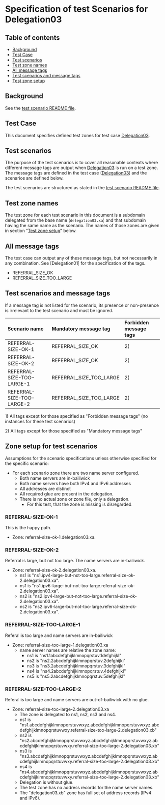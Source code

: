 # Specification of test Scenarios for Delegation03


## Table of contents

* [Background](#background)
* [Test Case](#test-case)
* [Test scenarios](#test-scenarios)
* [Test zone names](#test-zone-names)
* [All message tags](#all-message-tags)
* [Test scenarios and message tags](#test-scenarios-and-message-tags)
* [Test zone setup]


## Background

See the [test scenario README file].


## Test Case
This document specifies defined test zones for test case [Delegation03].


## Test scenarios

The purpose of the test scenarios is to cover all reasonable contexts where
different message tags are output when [Delegation03] is run on a test zone.
The message tags are defined in the test case ([Delegation03]) and the scenarios
are defined below.

The test scenarios are structured as stated in the [test scenario README file].

## Test zone names

The test zone for each test scenario in this document is a subdomain delegated
from the base name (`delegation03.xa`) and that subdomain having the same name as the
scenario. The names of those zones are given in section
"[Test zone setup]" below.

## All message tags

The test case can output any of these message tags, but not necessarily in any
combination. See [Delegation01] for the specification of the tags.

* REFERRAL_SIZE_OK
* REFERRAL_SIZE_TOO_LARGE

## Test scenarios and message tags

If a message tag is not listed for the scenario, its presence or non-presence is
irrelevant to the test scenario and must be ignored.


Scenario name                 | Mandatory message tag                    | Forbidden message tags
:-----------------------------|:-----------------------------------------|:-------------------------------------------
REFERRAL-SIZE-OK-1            | REFERRAL_SIZE_OK                         | 2)
REFERRAL-SIZE-OK-2            | REFERRAL_SIZE_OK                         | 2)
REFERRAL-SIZE-TOO-LARGE-1     | REFERRAL_SIZE_TOO_LARGE                  | 2)
REFERRAL-SIZE-TOO-LARGE-2     | REFERRAL_SIZE_TOO_LARGE                  | 2)

1\) All tags except for those specified as "Forbidden message tags" (no
  instances for these test scenarios)

2\) All tags except for those specified as "Mandatory message tags"


## Zone setup for test scenarios

Assumptions for the scenario specifications unless otherwise specified for the
specific scenario:
* For each scenario zone there are two name server configured.
  * Both name servers are in-bailiwick
  * Both name servers have both IPv4 and IPv6 addresses
  * All addresses are distinct
  * All required glue are present in the delegation.
  * There is no actual zone or zone file, only a delegation.
    * For this test, that the zone is missing is disregarded.

### REFERRAL-SIZE-OK-1
This is the happy path.

* Zone: referral-size-ok-1.delegation03.xa.

### REFERRAL-SIZE-OK-2
Referral is large, but not too large. The name servers are in-bailiwick.

* Zone: referral-size-ok-2.delegation03.xa.
  * ns1 is "ns1.ipv4-large-but-not-too-large.referral-size-ok-2.delegation03.xa".
  * ns1 is "ns1.ipv6-large-but-not-too-large.referral-size-ok-2.delegation03.xa".
  * ns2 is "ns2.ipv4-large-but-not-too-large.referral-size-ok-2.delegation03.xa".
  * ns2 is "ns2.ipv6-large-but-not-too-large.referral-size-ok-2.delegation03.xa".

### REFERRAL-SIZE-TOO-LARGE-1
Referal is too large and name servers are in-bailiwick

* Zone: referral-size-too-large-1.delegation03.xa
  * name server names are relative the zone name:
    * ns1 is "ns1.1abcdefghijklmnopqrstuv.1defghijkl"
    * ns2 is "ns2.2abcdefghijklmnopqrstuv.2defghijkl"
    * ns3 is "ns3.2abcdefghijklmnopqrstuv.3defghijkl"
    * ns4 is "ns4.2abcdefghijklmnopqrstuv.4defghijkl"
    * ns5 is "ns5.2abcdefghijklmnopqrstuv.5defghijkl"


### REFERRAL-SIZE-TOO-LARGE-2
Referal is too large and name servers are out-of-bailiwick with no glue.

* Zone: referral-size-too-large-2.delegation03.xa
  * The zone is delegated to ns1, ns2, ns3 and ns4.
  * ns1 is "ns1.abcdefghijklmnopqrstuvwxyz.abcdefghijklmnopqrstuvwxyz.abcdefghijklmnopqrstuvwxy.referral-size-too-large-2.delegation03.xb"
  * ns2 is "ns2.abcdefghijklmnopqrstuvwxyz.abcdefghijklmnopqrstuvwxyz.abcdefghijklmnopqrstuvwxy.referral-size-too-large-2.delegation03.xb"
  * ns3 is "ns3.abcdefghijklmnopqrstuvwxyz.abcdefghijklmnopqrstuvwxyz.abcdefghijklmnopqrstuvwxy.referral-size-too-large-2.delegation03.xb"
  * ns4 is "ns4.abcdefghijklmnopqrstuvwxyz.abcdefghijklmnopqrstuvwxyz.abcdefghijklmnopqrstuvwxy.referral-size-too-large-2.delegation03.xb"
  * Delegation is without glue.
  * The test zone has no address records for the name server names.
  * The "delegation03.xb" zone has full set of address records (IPv4 and IPv6).

[Delegation03]:                                                   ../../tests/Delegation-TP/delegation03.md
[RCODE Name]:                                                     https://www.iana.org/assignments/dns-parameters/dns-parameters.xhtml#dns-parameters-6
[test scenario README file]:                                      ../README.md
[Test zone setup]:                                                #test-zone-setup

